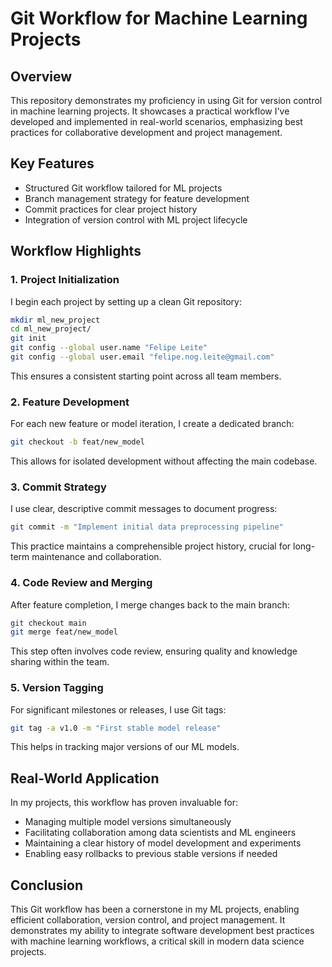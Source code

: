 # Git Workflow for Machine Learning Projects

## Overview

This repository demonstrates my proficiency in using Git for version control in machine learning projects. It showcases a practical workflow I've developed and implemented in real-world scenarios, emphasizing best practices for collaborative development and project management.

## Key Features

- Structured Git workflow tailored for ML projects
- Branch management strategy for feature development
- Commit practices for clear project history
- Integration of version control with ML project lifecycle

## Workflow Highlights

### 1. Project Initialization

I begin each project by setting up a clean Git repository:

```bash
mkdir ml_new_project
cd ml_new_project/
git init
git config --global user.name "Felipe Leite"
git config --global user.email "felipe.nog.leite@gmail.com"
```

This ensures a consistent starting point across all team members.

### 2. Feature Development

For each new feature or model iteration, I create a dedicated branch:

```bash
git checkout -b feat/new_model
```

This allows for isolated development without affecting the main codebase.

### 3. Commit Strategy

I use clear, descriptive commit messages to document progress:

```bash
git commit -m "Implement initial data preprocessing pipeline"
```

This practice maintains a comprehensible project history, crucial for long-term maintenance and collaboration.

### 4. Code Review and Merging

After feature completion, I merge changes back to the main branch:

```bash
git checkout main
git merge feat/new_model
```

This step often involves code review, ensuring quality and knowledge sharing within the team.

### 5. Version Tagging

For significant milestones or releases, I use Git tags:

```bash
git tag -a v1.0 -m "First stable model release"
```

This helps in tracking major versions of our ML models.

## Real-World Application

In my projects, this workflow has proven invaluable for:

- Managing multiple model versions simultaneously
- Facilitating collaboration among data scientists and ML engineers
- Maintaining a clear history of model development and experiments
- Enabling easy rollbacks to previous stable versions if needed

## Conclusion

This Git workflow has been a cornerstone in my ML projects, enabling efficient collaboration, version control, and project management. It demonstrates my ability to integrate software development best practices with machine learning workflows, a critical skill in modern data science projects.
